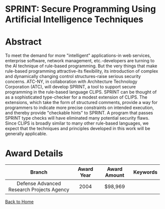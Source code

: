 
SPRINT: Secure Programming Using Artificial Intelligence Techniques
===================================================================

# Abstract


To meet the demand for more &quot;intelligent&quot; applications-in web services, enterprise software, network management, etc.-developers are turning to the AI technique of rule-based programming. But the very things that make rule-based programming attractive-its flexibility, its introduction of complex and dynamically changing control structures-raise serious security concerns.    ATC-NY, in collaboration with Architecture Technology Corporation (ATC), will develop SPRINT, a tool to support secure programming in the rule-based language CLIPS.  SPRINT can be thought of as a sophisticated type-checker for a modest extension of CLIPS.  The extensions, which take the form of structured comments, provide a way for programmers to indicate more precise constraints on intended execution, and thereby provide &quot;checkable hints&quot; to SPRINT.  A program that passes SPRINT type checks will have eliminated many potential security flaws.  Since CLIPS is broadly similar to many other rule-based languages, we expect that the techniques and principles developed in this work will be generally applicable.  

# Award Details

|Branch|Award Year|Award Amount|Keywords|
| :---: | :---: | :---: | :---: |
|Defense Advanced Research Projects Agency|2004|$98,969||
  
  


[Back to Home](https://github.com/chrischow/dod_sbir_awards)